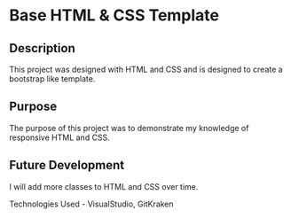 
# Base HTML & CSS Template

## Description
This project was designed with HTML and CSS and is designed to create a bootstrap like template. 

## Purpose
The purpose of this project was to demonstrate my knowledge of responsive HTML and CSS.

## Future Development
I will add more classes to HTML and CSS over time.

Technologies Used - VisualStudio, GitKraken

